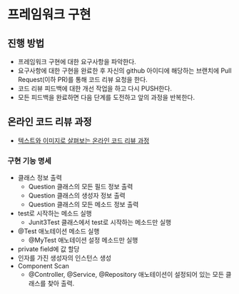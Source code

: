 # 프레임워크 구현
## 진행 방법
* 프레임워크 구현에 대한 요구사항을 파악한다.
* 요구사항에 대한 구현을 완료한 후 자신의 github 아이디에 해당하는 브랜치에 Pull Request(이하 PR)를 통해 코드 리뷰 요청을 한다.
* 코드 리뷰 피드백에 대한 개선 작업을 하고 다시 PUSH한다.
* 모든 피드백을 완료하면 다음 단계를 도전하고 앞의 과정을 반복한다.

## 온라인 코드 리뷰 과정
* [텍스트와 이미지로 살펴보는 온라인 코드 리뷰 과정](https://github.com/next-step/nextstep-docs/tree/master/codereview)

### 구현 기능 명세
* 클래스 정보 출력
  * Question 클래스의 모든 필드 정보 출력
  * Question 클래스의 생성자 정보 출력
  * Question 클래스의 모든 메소드 정보 출력
* test로 시작하는 메소드 실행
  * Junit3Test 클래스에서 test로 시작하는 메소드만 실행
* @Test 애노테이션 메소드 실행
  * @MyTest 애노테이션 설정 메소드만 실행
* private field에 값 할당
* 인자를 가진 생성자의 인스턴스 생성
* Component Scan
  * @Controller, @Service, @Repository 애노테이션이 설정되어 있는 모든 클래스를 찾아 출력.